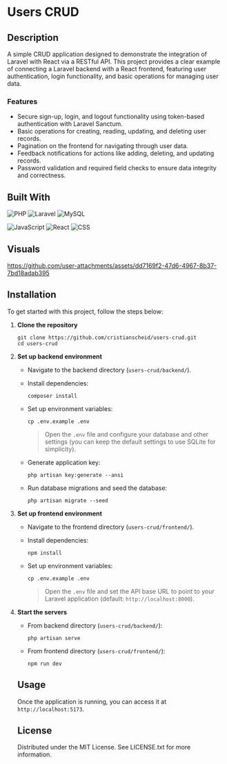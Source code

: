 # Users CRUD

## Description

A simple CRUD application designed to demonstrate the integration of Laravel with React via a RESTful API. This project provides a clear example of connecting a Laravel backend with a React frontend, featuring user authentication, login functionality, and basic operations for managing user data.

### Features

- Secure sign-up, login, and logout functionality using token-based authentication with Laravel Sanctum.
- Basic operations for creating, reading, updating, and deleting user records.
- Pagination on the frontend for navigating through user data.
- Feedback notifications for actions like adding, deleting, and updating records.
- Password validation and required field checks to ensure data integrity and correctness.

## Built With

![PHP][php-badge]
![Laravel][laravel-badge]
![MySQL][mysql-badge]

![JavaScript][javascript-badge]
![React][react-badge]
![CSS][css-badge]

## Visuals

https://github.com/user-attachments/assets/dd7169f2-47d6-4967-8b37-7bd18adab395

## Installation

To get started with this project, follow the steps below:

1.  **Clone the repository**

    ```
    git clone https://github.com/cristianscheid/users-crud.git
    cd users-crud
    ```

2.  **Set up backend environment**

    - Navigate to the backend directory (`users-crud/backend/`).
    - Install dependencies:

      ```
      composer install
      ```

    - Set up environment variables:

      ```
      cp .env.example .env
      ```

      > Open the `.env` file and configure your database and other settings (you can keep the default settings to use SQLite for simplicity).

    - Generate application key:

      ```
      php artisan key:generate --ansi
      ```

    - Run database migrations and seed the database:

      ```
      php artisan migrate --seed
      ```

3.  **Set up frontend environment**

    - Navigate to the frontend directory (`users-crud/frontend/`).
    - Install dependencies:

      ```
      npm install
      ```

    - Set up environment variables:

      ```
      cp .env.example .env
      ```

      > Open the `.env` file and set the API base URL to point to your Laravel application (default: `http://localhost:8000`).

4.  **Start the servers**

    - From backend directory (`users-crud/backend/`):

      ```
      php artisan serve
      ```

    - From frontend directory (`users-crud/frontend/`):

      ```
      npm run dev
      ```

    ## Usage

    Once the application is running, you can access it at `http://localhost:5173`.

    ## License

    Distributed under the MIT License. See LICENSE.txt for more information.

<!-- Badges for 'Built With' section -->

[php-badge]: https://img.shields.io/badge/PHP-8.3-gray?style=for-the-badge&logo=php&logoColor=white
[laravel-badge]: https://img.shields.io/badge/Laravel-11.20-gray?style=for-the-badge&logo=laravel&logoColor=white
[mysql-badge]: https://img.shields.io/badge/MySQL-8.0-gray?style=for-the-badge&logo=mysql&logoColor=white
[javascript-badge]: https://img.shields.io/badge/JavaScript-ES6-gray?style=for-the-badge&logo=javascript&logoColor=white
[react-badge]: https://img.shields.io/badge/React-18.3-gray?style=for-the-badge&logo=react&logoColor=white
[css-badge]: https://img.shields.io/badge/CSS-CSS3-gray?style=for-the-badge&logo=css3&logoColor=white
